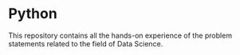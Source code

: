 # Python
This repository contains all the hands-on experience of the problem statements related to the field of Data Science.
